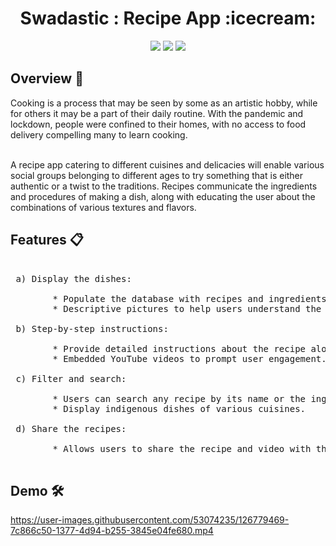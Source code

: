 <h1 align="center">Swadastic : Recipe App :icecream: </h1> 

<p align="center">
  <img src="https://img.shields.io/badge/uses%20internet-ffbf00?style=for-the-badge&logo=internet&logoColor=white">
  <img src="https://forthebadge.com/images/badges/built-for-android.svg">
  <img src="https://img.shields.io/badge/Kotlin-4e1400?&style=for-the-badge&logo=kotlin&logoColor=white">
</p>


## Overview :memo:

Cooking is a process that may be seen by some as an artistic hobby, while for others it may be a part of their daily routine. With the pandemic and lockdown, people were confined to their homes, with no access to food delivery compelling many to learn cooking. <br /> <br />

A recipe app catering to different cuisines and delicacies will enable various social groups belonging to different ages to try something that is either authentic or a twist to the traditions. Recipes communicate the ingredients and procedures of making a dish, along with educating the user about the combinations of various textures and flavors.


## Features :clipboard:
 
 <pre>
 
 a) Display the dishes: <br />
        * Populate the database with recipes and ingredients from APIs. 
        * Descriptive pictures to help users understand the final dish.

 b) Step-by-step instructions: <br />
        * Provide detailed instructions about the recipe along with the exact measurements of ingredients.
        * Embedded YouTube videos to prompt user engagement.

 c) Filter and search:  <br />
        * Users can search any recipe by its name or the ingredients.
        * Display indigenous dishes of various cuisines.
        
 d) Share the recipes: <br />
        * Allows users to share the recipe and video with their friends and family.

</pre>

## Demo 🛠️


https://user-images.githubusercontent.com/53074235/126779469-7c866c50-1377-4d94-b255-3845e04fe680.mp4


